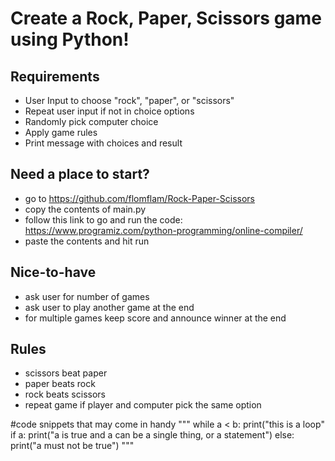 # Create a Rock, Paper, Scissors game using Python!
## Requirements
- User Input to choose "rock", "paper", or "scissors"
- Repeat user input if not in choice options
- Randomly pick computer choice
- Apply game rules
- Print message with choices and result

## Need a place to start?
- go to https://github.com/flomflam/Rock-Paper-Scissors
- copy the contents of main.py
- follow this link to go and run the code: https://www.programiz.com/python-programming/online-compiler/
- paste the contents and hit run 

## Nice-to-have
- ask user for number of games
- ask user to play another game at the end
- for multiple games keep score and announce winner at the end

## Rules
- scissors beat paper
- paper beats rock
- rock beats scissors
- repeat game if player and computer pick the same option

#code snippets that may come in handy
"""
while a < b:
  print("this is a loop"
if a:
  print("a is true and a can be a single thing, or a statement")
else:
  print("a must not be true")
"""
